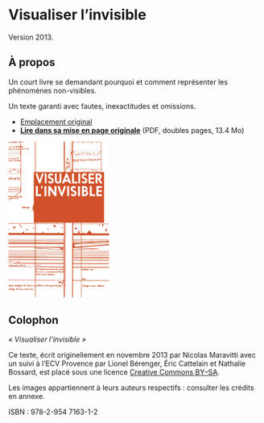 Visualiser l’invisible
===

Version 2013.

## À propos

Un court livre se demandant pourquoi et comment représenter les phénomènes non-visibles.

Un texte garanti avec fautes, inexactitudes et omissions.

* [Emplacement original](http://probablement.net/invisible)
* [**Lire dans sa mise en page originale**](http://probablement.net/invisible/pdf/visualiser_l'invisible_ebook_1.1_doubles.pdf) (PDF, doubles pages, 13.4 Mo)

<img src='cover.jpg' width='200'/>

## Colophon

*« Visualiser l’invisible »*

Ce texte, écrit originellement en novembre 2013 par Nicolas Maravitti avec un suivi à l’ECV Provence par Lionel Bérenger, Éric Cattelain et Nathalie Bossard, est placé sous une licence [Creative Commons BY–SA](http://creativecommons.org/licenses/by-sa/3.0/deed.fr). 

Les images appartiennent à leurs auteurs respectifs : consulter les crédits en annexe.

ISBN : 978-2-954 7163-1-2